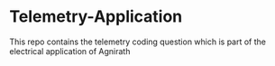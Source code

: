 # Telemetry-Application
This repo contains the telemetry coding question which is part of the electrical application of Agnirath
